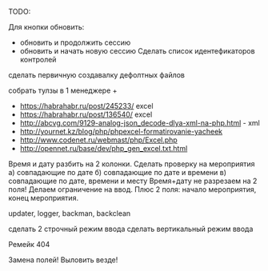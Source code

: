 TODO:

Для кнопки обновить: 
- обновить и продолжить сессию
- обновить и начать новую сессию
Сделать список идентефикаторов контролей 

сделать первичную создавалку дефолтных файлов

собрать тулзы в 1 менеджере +

- https://habrahabr.ru/post/245233/ excel
- https://habrahabr.ru/post/136540/ excel
- http://abcvg.com/9129-analog-json_decode-dlya-xml-na-php.html - xml
- http://yournet.kz/blog/php/phpexcel-formatirovanie-yacheek
- http://www.codenet.ru/webmast/php/Excel.php
- http://opennet.ru/base/dev/php_gen_excel.txt.html

Время и дату разбить на 2 колонки. Сделать проверку на мероприятия а) совпадающие по дате б) совпадающие по дате и времени в) совпадающие по дате, времени и месту
Время+дату не разрезаем на 2 поля! Делаем ограничение на ввод. Плюс 2 поля: начало мероприятия, конец мероприятия.

updater, logger, backman, backclean

сделать 2 строчный режим ввода
сделать вертикальный режим ввода

Ремейк 404

Замена полей! Выловить везде!